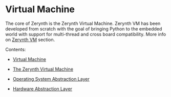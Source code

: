 # Virtual Machine

The core of Zerynth is the Zerynth Virtual Machine. Zerynth VM has been developed from scratch with the goal of bringing Python to the embedded world with support for multi-thread and cross board compatibility. More info on [Zerynth VM](https://docs.zerynth.com/latest/official/core.zerynth.stdlib/docs/vm.html#zerynthvm) section.

Contents:

-   [Virtual Machine](/latest/reference/guide/docs/zos/ "Virtual Machine")

-   [The Zerynth Virtual Machine](/latest/reference/guide/docs/vm/ "The Zerynth Virtual Machine")

-   [Operating System Abstraction Layer](/latest/reference/guide/docs/vosal/ "Operating System Abstraction Layer")

-   [Hardware Abstraction Layer](/latest/reference/guide/docs/vhal/ "Hardware Abstraction Layer")
<!--stackedit_data:
eyJoaXN0b3J5IjpbLTE2MDM2NTEzMzhdfQ==
-->